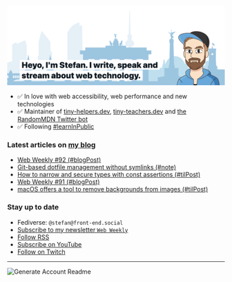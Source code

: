 <img alt="Heyo, I'm Stefan. I write and speak about web technology." src="https://raw.githubusercontent.com/stefanjudis/stefanjudis/main/screenshot.png">

- ✅ In love with web accessibility, web performance and new technologies
- ✅ Maintainer of [tiny-helpers.dev](https://tiny-helpers.dev), [tiny-teachers.dev](https://tiny-teachers.dev/) and [the RandomMDN Twitter bot](https://twitter.com/randomMDN)
- ✅ Following [#learnInPublic](https://www.stefanjudis.com/today-i-learned/)
### Latest articles on [my blog](https://www.stefanjudis.com)

<!-- BLOG-POST-LIST:START -->
- [Web Weekly #92 &lpar;#blogPost&rpar;](https://www.stefanjudis.com/blog/web-weekly-92/)
- [Git-based dotfile management without symlinks &lpar;#note&rpar;](https://www.stefanjudis.com/notes/git-based-dotfile-management-without-symlinks/)
- [How to narrow and secure types with const assertions &lpar;#tilPost&rpar;](https://www.stefanjudis.com/today-i-learned/how-to-narrow-and-secure-types-with-const-assertions/)
- [Web Weekly #91 &lpar;#blogPost&rpar;](https://www.stefanjudis.com/blog/web-weekly-91/)
- [macOS offers a tool to remove backgrounds from images &lpar;#tilPost&rpar;](https://www.stefanjudis.com/today-i-learned/macos-offers-a-tool-to-remove-backgrounds-from-images/)
<!-- BLOG-POST-LIST:END -->

### Stay up to date

- Fediverse: `@stefan@front-end.social`
- [Subscribe to my newsletter `Web Weekly`](https://webweekly.email/)
- [Follow RSS](https://www.stefanjudis.com/feeds/)
- [Subscribe on YouTube](https://youtube.com/c/stefanjudis)
- [Follow on Twitch](https://www.twitch.tv/stefanjudis)

---

![Generate Account Readme](https://github.com/stefanjudis/stefanjudis/workflows/Generate%20Account%20Readme/badge.svg)
